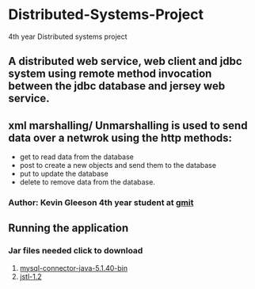 # Distributed-Systems-Project
4th year Distributed systems project
## A distributed web service, web client and jdbc system using remote method invocation between the jdbc database and jersey web service.
## xml marshalling/ Unmarshalling is used to send data over a netwrok using the http methods:
* get to read data from the database
* post to create a new objects and send them to the database
* put to update the database
* delete to remove data from the database.

### Author: Kevin Gleeson 4th year student at [gmit](www.gmit.ie)

## Running the application

### Jar files needed click to download
1. [mysql-connector-java-5.1.40-bin](https://dev.mysql.com/downloads/connector/j/5.1.html)
2. [jstl-1.2](http://www.java2s.com/Code/Jar/j/Downloadjstl12jar.htm)
